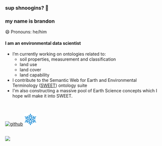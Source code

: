 ### sup shnoogins? 👋

### my name is brandon
😄 Pronouns: he/him
#### I am an environmental data scientist
- I’m currently working on ontologies related to:
    -  soil properties, measurement and classification
    -  land use
    -  land cover
    -  land capability
    <!-- -  sedimentary basin analysis  -->
- I contribute to the Semantic Web for Earth and Environmental Terminology (<a href='https://sweetonology.net'>SWEET</a>) ontology suite
- I'm also constructing a massive pool of Earth Science concepts which I hope will make it into SWEET.
<br />
<br />
<a href='https:/github.com/brandonnodnarb'><img src='https://cdn.jsdelivr.net/npm/simple-icons@3.0.1/icons/github.svg' alt='github' height='40'></a>
<a href='https://archiveprogram.github.com/'><img src='https://raw.githubusercontent.com/acervenky/animated-github-badges/master/assets/acbadge.gif' width='40' height='40'></a> 
<br />
<br />

![](https://komarev.com/ghpvc/?username=brandonnodnarb&color=pink)

<!--
**brandonnodnarb/brandonnodnarb** is a ✨ _special_ ✨ repository because its `README.md` (this file) appears on your GitHub profile.

Here are some ideas to get you started:

- 🔭 I’m currently working on ...
- 🌱 I’m currently learning ...
- 👯 I’m looking to collaborate on ...
- 🤔 I’m looking for help with ...
- 💬 Ask me about ...
- 📫 How to reach me: ...
- ⚡ Fun fact: ...
-->
